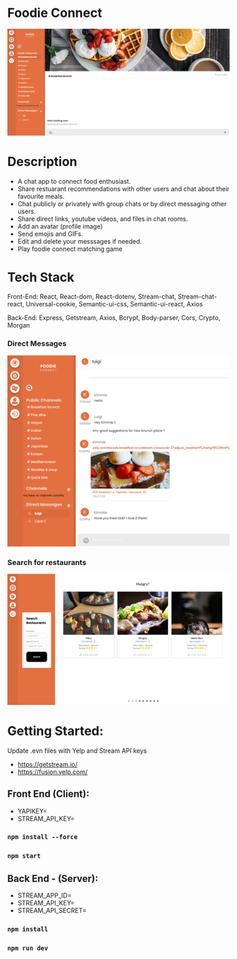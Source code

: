 # Foodie Connect

![foodie connect public chat](https://github.com/thien-trieu/foodie-connect/blob/master/docs/1_foodie-connect-public.PNG)

# Description

- A chat app to connect food enthusiast. 
- Share restuarant recommendations with other users and chat about their favourite meals.
- Chat publicly or privately with group chats or by direct messaging other users.
- Share direct links, youtube videos, and files in chat rooms.
- Add an avatar (profile image)
- Send emojis and GIFs.
- Edit and delete your messsages if needed.
- Play foodie connect matching game

# Tech Stack

Front-End: React, React-dom, React-dotenv, Stream-chat, Stream-chat-react, Universal-cookie, Semantic-ui-css, Semantic-ui-react, Axios

Back-End: Express, Getstream, Axios, Bcrypt, Body-parser, Cors, Crypto, Morgan

### Direct Messages
![foodie connect direct messages](https://github.com/thien-trieu/foodie-connect/blob/master/docs/2_foodie-connect-direct-message.PNG)

### Search for restaurants
![foodie connect direct messages](https://github.com/thien-trieu/foodie-connect/blob/master/docs/3_foodie-connect-restaurant-search.PNG)


# Getting Started:
Update .evn files with Yelp and Stream API keys
- https://getstream.io/ 
- https://fusion.yelp.com/

## Front End (Client): 

   - YAPIKEY= 
   - STREAM_API_KEY=

### `npm install --force`
### `npm start`

## Back End - (Server):

   - STREAM_APP_ID=
   - STREAM_API_KEY=
   - STREAM_API_SECRET=

### `npm install`
### `npm run dev`
